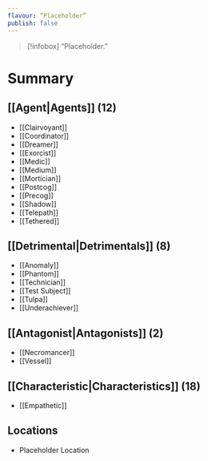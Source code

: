 ```yaml
---
flavour: “Placeholder”
publish: false
---
```

> [!infobox]
> “Placeholder.”
# Summary


## [[Agent|Agents]] (12)
- [[Clairvoyant]]
- [[Coordinator]]
- [[Dreamer]]
- [[Exorcist]]
- [[Medic]]
- [[Medium]]
- [[Mortician]]
- [[Postcog]]
- [[Precog]]
- [[Shadow]]
- [[Telepath]]
- [[Tethered]]

## [[Detrimental|Detrimentals]] (8)
- [[Anomaly]]
- [[Phantom]]
- [[Technician]]
- [[Test Subject]]
- [[Tulpa]]
- [[Underachiever]]

## [[Antagonist|Antagonists]] (2)
- [[Necromancer]]
- [[Vessel]]

## [[Characteristic|Characteristics]] (18)
- [[Empathetic]]


## Locations
- Placeholder Location